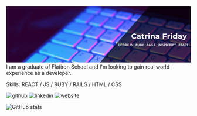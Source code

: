![](https://github.com/catfriday/catfriday/blob/main/Simple%20Technology%20LinkedIn%20Banner%20(4).png)
I am a graduate of Flatiron School and I'm looking to gain real world experience as a developer. 

Skills:  REACT / JS / RUBY / RAILS / HTML / CSS



[<img src='https://cdn.jsdelivr.net/npm/simple-icons@3.0.1/icons/github.svg' alt='github' height='40'>](https://github.com/catfriday)  [<img src='https://cdn.jsdelivr.net/npm/simple-icons@3.0.1/icons/linkedin.svg' alt='linkedin' height='40'>](https://www.linkedin.com/in/catrina-friday/)  [<img src='https://cdn.jsdelivr.net/npm/simple-icons@3.0.1/icons/icloud.svg' alt='website' height='40'>](https://catfriday.github.io/web-bio/)  

![GitHub stats](https://github-readme-stats.vercel.app/api?username=catfriday&show_icons=true)  


